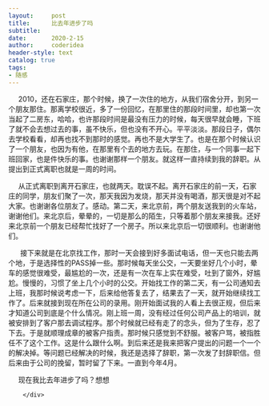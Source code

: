 ```yaml
---
layout:     post
title:      比去年进步了吗
subtitle:   
date:       2020-2-15
author:     coderidea
header-style: text
catalog: true
tags:
- 随感
--- 
```

<div class="postBody">
			<div id="cnblogs_post_body" class="blogpost-body"><p>     2010，还在石家庄，那个时候，换了一次住的地方，从我们宿舍分开，到另一个朋友那住。那离学校很近，多了一份回忆，在那里住的那段时间里，却也第一次当起了二房东，哈哈，也许那段时间是最没有压力的时候，每天很早就会睡，下班了就不会去想过去的事，虽不快乐，但也没有不开心。平平淡淡。那段日子，偶尔去学校看看，却再也找不到那时的感觉。再也不是大学生了。也是在那个时候认识了一个朋友，也因为有他，在那里有个去的地方去玩。在那住，与一个同事一起下班回家，也是件快乐的事。也谢谢那样一个朋友。就这样一直持续到我的辞职。从提出到正式离职也就是一周的时间。 </p>  <p>     从正式离职到离开石家庄，也就两天。耽误不起。离开石家庄的前一天，石家庄的同学，朋友们聚了一次，那天我因为发烧，那天并没有喝酒，那天很是对不起大家。也谢谢各位朋友了。感动。第二天，来北京前，两个朋友送我到的火车站，谢谢他们。来北京后，晕晕的，一切是那么的陌生，只等着那个朋友来接我。还好来北京前一个朋友已经帮忙找好了一个房子。所以来北京后一切很顺利。也谢谢他们。 </p>  <p>      接下来就是在北京找工作，那时一天会接到好多面试电话，但一天也只能去两个地，于是选择性的PASS掉一些。那时候每天坐公交，一天要坐好几个小时，晕车的感觉很难受，最尴尬的一次，还是有一次在车上实在难受，吐到了窗外，好尴尬。慢慢的，习惯了坐上几个小时的公交。开始找工作的第二天，有一公司通知去上班，我那时候说考虑一下，后来给他答复去了，结果去了一天，就开始继续找工作了。后来就接到现在所在公司的录用。刚开始面试我的人看上去很正规，但后来才知道公司到底是个什么情况。刚上班一周，没有经过任何公司产品上的培训，就被安排到了客户那去调试程序。那个时候就已经有走了的念头，但为了生存，忍了下去。于是就顺理成章的被客户指责。那时候只感觉到不舒服。被客户骂，被指胜任不了这个工作。这是什么跟什么啊。到后来还是我来把客户提出的问题一个一个的解决掉。等问题已经解决的时候，我还是选择了辞职，第一次发了封辞职信。但后来由于公司的挽留，暂时留了下来。一直到今年4月。 </p>  <p>     现在我比去年进步了吗？想想</p></div><div id="MySignature"></div>
<div class="clear"></div>
<div id="blog_post_info_block">
<div id="BlogPostCategory"></div>
<div id="EntryTag"></div>
<div id="blog_post_info">
</div>
<div class="clear"></div>
<div id="post_next_prev"></div>
</div>


		</div>